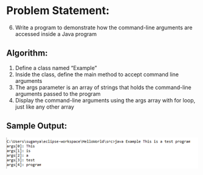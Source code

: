 # Problem Statement:

6.	Write a program to demonstrate how the command-line arguments are accessed inside a Java program  
## Algorithm:

1.	Define a class named “Example” 
2.	Inside the class, define the main method to accept command line arguments
3.	The args parameter is an array of strings that holds the command-line arguments passed to the program
4.	Display the command-line arguments using the args array with for loop, just like any other array


## Sample Output:
![Alt text](image-4.png)